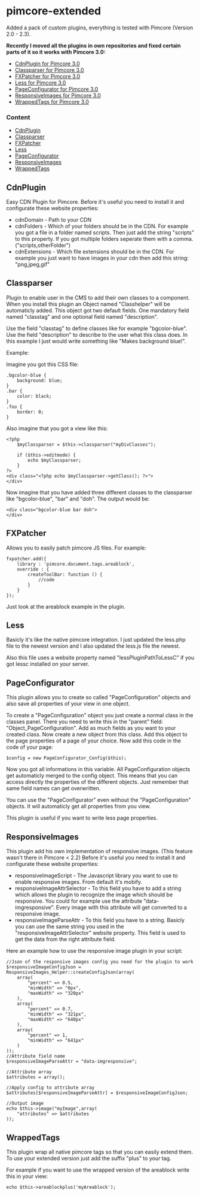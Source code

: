 # pimcore-extended

Added a pack of custom plugins, everything is tested with Pimcore (Version 2.0 - 2.3).

**Recently I moved all the plugins in own repositories and fixed certain parts of it so it works with Pimcore 3.0:**

* <a href="https://github.com/ayecue/PimcoreCdn">CdnPlugin for Pimcore 3.0</a>
* <a href="https://github.com/ayecue/Classparser">Classparser for Pimcore 3.0</a>
* <a href="https://github.com/ayecue/FxPatcher">FXPatcher for Pimcore 3.0</a>
* <a href="https://github.com/ayecue/CustomLess">Less for Pimcore 3.0</a>
* <a href="https://github.com/ayecue/PageConfigurator">PageConfigurator for Pimcore 3.0</a>
* <a href="https://github.com/ayecue/ResponsiveImages">ResponsiveImages for Pimcore 3.0</a>
* <a href="https://github.com/ayecue/WrapperTags">WrappedTags for Pimcore 3.0</a>


### Content

* <a href="#cdnplugin">CdnPlugin</a>
* <a href="#classparser">Classparser</a>
* <a href="#fxpatcher">FXPatcher</a>
* <a href="#less">Less</a>
* <a href="#pageconfigurator">PageConfigurator</a>
* <a href="#responsiveimages">ResponsiveImages</a>
* <a href="#wrappedtags">WrappedTags</a>


## CdnPlugin

Easy CDN Plugin for Pimcore. Before it's useful you need to install it and configurate these website properties:

* cdnDomain - Path to your CDN
* cdnFolders - Which of your folders should be in the CDN. For example you got a file in a folder named scripts. Then just add the string "scripts" to this property. If you got multiple folders seperate them with a comma. ("scripts,otherFolder")
* cdnExtensions - Which file extensions should be in the CDN. For example you just want to have images in your cdn then add this string: "png,jpeg,gif"


## Classparser

Plugin to enable user in the CMS to add their own classes to a component. When you install this plugin an Object named "Classhelper" will be automaticly added. This object got two default fields. One mandatory field named "classtag" and one optional field named "description".

Use the field "classtag" to define classes like for example "bgcolor-blue". Use the field "description" to describe to the user what this class does. In this example I just would write something like "Makes background blue!".

Example:

Imagine you got this CSS file:
```
.bgcolor-blue {
	background: blue;
}
.bar {
	color: black;
}
.foo {
	border: 0;
}
```

Also imagine that you got a view like this:
```
<?php
	$myClassparser = $this->classparser("myDivClasses");

	if ($this->editmode) {
		echo $myClassparser;
	}
?>
<div class="<?php echo $myClassparser->getClass(); ?>">
</div>
```

Now imagine that you have added three different classes to the classparser like "bgcolor-blue", "bar" and "doh". The output would be:
```
<div class="bgcolor-blue bar doh">
</div>
```


## FXPatcher

Allows you to easily patch pimcore JS files. For example:
```
fxpatcher.add({
    library : 'pimcore.document.tags.areablock',
    override : {
        createToolBar: function () {
        	//code
        }
    }
});
```

Just look at the areablock example in the plugin.


## Less

Basicly it's like the native pimcore integration. I just updated the less.php file to the newest version and I also updated the less.js file the newest.

Also this file uses a website property named "lessPluginPathToLessC" if you got lessc installed on your server.


## PageConfigurator

This plugin allows you to create so called "PageConfiguration" objects and also save all properties of your view in one object.

To create a "PageConfiguration" object you just create a normal class in the classes panel. There you need to write this in the "parent" field: "Object_PageConfiguration". Add as much fields as you want to your created class. Now create a new object from this class. Add this object to the page properties of a page of your choice. Now add this code in the code of your page:
```
$config = new PageConfigurator_Config($this);
```

Now you got all informations in this variable. All PageConfiguration objects get automaticly merged to the config object. This means that you can access directly the properties of the different objects. Just remember that same field names can get overwritten.

You can use the "PageConfigurator" even without the "PageConfiguration" objects. It will automaticly get all properties from you view.

This plugin is useful if you want to write less page properties.


## ResponsiveImages

This plugin add his own implementation of responsive images. (This feature wasn't there in Pimcore < 2.2) Before it's useful you need to install it and configurate these website properties:

* responsiveImageScript - The Javascript library you want to use to enable responsive images. From default it's mobify.
* responsiveImageAttrSelector - To this field you have to add a string which allows the plugin to recognize the image which should be responsive. You could for example use the attribute "data-imgresponsive". Every image with this attribute will get converted to a responsive image.
* responsiveImageParseAttr - To this field you have to a string. Basicly you can use the same string you used in the "responsiveImageAttrSelector" website property. This field is used to get the data from the right attribute field.

Here an example how to use the responsive image plugin in your script:
```
//Json of the responsive images config you need for the plugin to work
$responsiveImageConfigJson = ResponsiveImages_Helper::createConfigJson(array(
	array(
		"percent" => 0.5,
		"minWidth" => "0px",
		"maxWidth" => "320px"
	),
	array(
		"percent" => 0.7,
		"minWidth" => "321px",
		"maxWidth" => "640px"
	),
	array(
		"percent" => 1,
		"minWidth" => "641px"
	)
));
//Attribute field name
$responsiveImageParseAttr = "data-imgresponsive";

//Attribute array
$attributes = array();

//Apply config to attribute array
$attributes[$responsiveImageParseAttr] = $responsiveImageConfigJson;

//Output image
echo $this->image("myImage",array(
	"attributes" => $attributes
));
```


## WrappedTags

This plugin wrap all native pimcore tags so that you can easily extend them. To use your extended version just add the suffix "plus" to your tag.

For example if you want to use the wrapped version of the areablock write this in your view:
```
echo $this->areablockplus('myAreablock');
```
